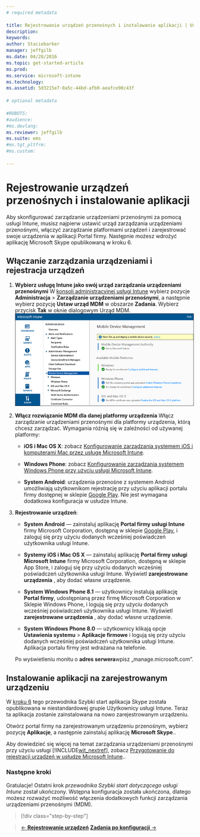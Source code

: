 ```yaml
---
# required metadata

title: Rejestrowanie urządzeń przenośnych i instalowanie aplikacji | Usługa Microsoft Intune
description:
keywords:
author: Staciebarker
manager: jeffgilb
ms.date: 04/28/2016
ms.topic: get-started-article
ms.prod:
ms.service: microsoft-intune
ms.technology:
ms.assetid: 5d3215e7-0a5c-44bd-afb0-aeafce98c43f

# optional metadata

#ROBOTS:
#audience:
#ms.devlang:
ms.reviewer: jeffgilb
ms.suite: ems
#ms.tgt_pltfrm:
#ms.custom:

---
```


# Rejestrowanie urządzeń przenośnych i instalowanie aplikacji
Aby skonfigurować zarządzanie urządzeniami przenośnymi za pomocą usługi Intune, musisz najpierw ustawić urząd zarządzania urządzeniami przenośnymi, włączyć zarządzanie platformami urządzeń i zarejestrować swoje urządzenia w aplikacji Portal firmy. Następnie możesz wdrożyć aplikację Microsoft Skype opublikowaną w kroku 6.

## Włączanie zarządzania urządzeniami i rejestracja urządzeń

1.  **Wybierz usługę Intune jako swój urząd zarządzania urządzeniami przenośnymi**
    W [konsoli administracyjnej usługi Intune](https://manage.microsoft.com/) wybierz pozycje **Administracja** > **Zarządzanie urządzeniami przenośnymi**, a następnie wybierz pozycję **Ustaw urząd MDM** w obszarze **Zadania**.  Wybierz przycisk **Tak** w oknie dialogowym Urząd MDM.
    ![Konsola administracyjna. Konfigurowanie usługi Intune jako urzędu MDM](./media/mdmAuthority.png)

2.  **Włącz rozwiązanie MDM dla danej platformy urządzenia**
    Włącz zarządzanie urządzeniami przenośnymi dla platformy urządzenia, którą chcesz zarządzać. Wymagania różnią się w zależności od używanej platformy:

    -   **iOS i Mac OS X**: zobacz [Konfigurowanie zarządzania systemem iOS i komputerami Mac przez usługę Microsoft Intune](/intune/deploy-use/set-up-ios-and-mac-management-with-microsoft-intune).

    -   **Windows Phone**: zobacz [Konfigurowanie zarządzania systemem Windows Phone przy użyciu usługi Microsoft Intune](/intune/deploy-use/set-up-windows-phone-management-with-microsoft-intune).

    -   **System Android**: urządzenia przenośne z systemem Android umożliwiają użytkownikom rejestrację przy użyciu aplikacji portalu firmy dostępnej w sklepie [Google Play](https://play.google.com/store/apps/details?id=com.skype.raider). Nie jest wymagana dodatkowa konfiguracja w usłudze Intune.

3.  **Rejestrowanie urządzeń**:

    -   **System Android** — zainstaluj aplikację **Portal firmy usługi Intune** firmy Microsoft Corporation, dostępną w sklepie [Google Play](http://go.microsoft.com/fwlink/p/?LinkId=386612), i zaloguj się przy użyciu dodanych wcześniej poświadczeń użytkownika usługi Intune.

    -   **Systemy iOS i Mac OS X** — zainstaluj aplikację **Portal firmy usługi Microsoft Intune** firmy Microsoft Corporation, dostępną w sklepie App Store, i zaloguj się przy użyciu dodanych wcześniej poświadczeń użytkownika usługi Intune. Wyświetl **zarejestrowane urządzenia** , aby dodać własne urządzenie.

    -   **System Windows Phone 8.1** — użytkownicy instalują aplikację **Portal firmy**, udostępnianą przez firmę Microsoft Corporation w Sklepie Windows Phone, i logują się przy użyciu dodanych wcześniej poświadczeń użytkownika usługi Intune.  Wyświetl **zarejestrowane urządzenia** , aby dodać własne urządzenie.

    -   **System Windows Phone 8.0** — użytkownicy klikają opcje **Ustawienia systemu** &gt; **Aplikacje firmowe** i logują się przy użyciu dodanych wcześniej poświadczeń użytkownika usługi Intune. Aplikacja portalu firmy jest wdrażana na telefonie.

    Po wyświetleniu monitu o **adres serwera**wpisz „manage.microsoft.com”.

## Instalowanie aplikacji na zarejestrowanym urządzeniu
W [kroku 6](start-with-a-paid-subscription-to-microsoft-intune-step-6.md) tego przewodnika Szybki start aplikacja Skype została opublikowana w niestandardowej grupie Użytkownicy usługi Intune. Teraz ta aplikacja zostanie zainstalowana na nowo zarejestrowanym urządzeniu.

Otwórz portal firmy na zarejestrowanym urządzeniu przenośnym, wybierz pozycję **Aplikacje**, a następnie zainstaluj aplikację **Microsoft Skype**..

Aby dowiedzieć się więcej na temat zarządzania urządzeniami przenośnymi przy użyciu usługi [!INCLUDE[wit_nextref](../includes/wit_nextref_md.md)], zobacz [Przygotowanie do rejestracji urządzeń w usłudze Microsoft Intune](/intune/deploy-use/get-ready-to-enroll-devices-in-microsoft-intune)..


### Następne kroki
Gratulacje! Ostatni krok *przewodnika Szybki start dotyczącego usługi Intune* został ukończony. Wstępna konfiguracja została ukończona, dlatego możesz rozważyć możliwość włączenia dodatkowych funkcji zarządzania urządzeniami przenośnymi (MDM).

>[!div class="step-by-step"]

>[&larr; **Rejestrowanie urządzeń**](.\start-with-a-paid-subscription-to-microsoft-intune-step-8.md)     [**Zadania po konfiguracji** &rarr;](.\post-configuration-tasks.md)  


<!--HONumber=May16_HO1-->


